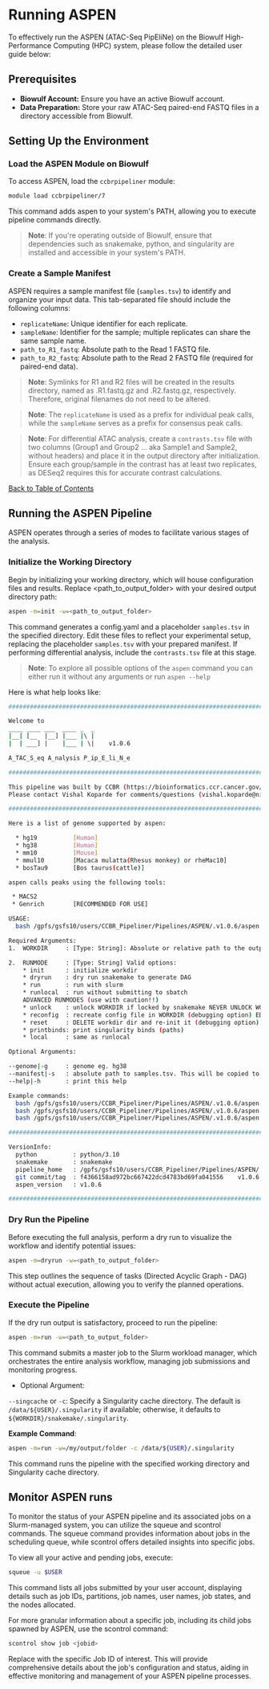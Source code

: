 # Running ASPEN

To effectively run the ASPEN (ATAC-Seq PipEliNe) on the Biowulf High-Performance Computing (HPC) system, please follow the detailed user guide below:


## Prerequisites

- **Biowulf Account:** Ensure you have an active Biowulf account.
- **Data Preparation:** Store your raw ATAC-Seq paired-end FASTQ files in a directory accessible from Biowulf.

## Setting Up the Environment

### Load the ASPEN Module on Biowulf

To access ASPEN, load the `ccbrpipeliner` module:

```bash
module load ccbrpipeliner/7
```

This command adds aspen to your system's PATH, allowing you to execute pipeline commands directly.

> **Note**: If you're operating outside of Biowulf, ensure that dependencies such as snakemake, python, and singularity are installed and accessible in your system's PATH.

### Create a Sample Manifest
ASPEN requires a sample manifest file (`samples.tsv`) to identify and organize your input data. This tab-separated file should include the following columns:

- `replicateName`: Unique identifier for each replicate.
- `sampleName`: Identifier for the sample; multiple replicates can share the same sample name.
- `path_to_R1_fastq`: Absolute path to the Read 1 FASTQ file.
- `path_to_R2_fastq`: Absolute path to the Read 2 FASTQ file (required for paired-end data).

> **Note**: Symlinks for R1 and R2 files will be created in the results directory, named as <replicateName>.R1.fastq.gz and <replicateName>.R2.fastq.gz, respectively. Therefore, original filenames do not need to be altered.

> **Note**: The `replicateName` is used as a prefix for individual peak calls, while the `sampleName` serves as a prefix for consensus peak calls.

> **Note**: For differential ATAC analysis, create a `contrasts.tsv` file with two columns (Group1 and Group2 ... aka Sample1 and Sample2, without headers) and place it in the output directory after initialization. Ensure each group/sample in the contrast has at least two replicates, as DESeq2 requires this for accurate contrast calculations.

[Back to Table of Contents](#table-of-contents)

## Running the ASPEN Pipeline
ASPEN operates through a series of modes to facilitate various stages of the analysis.

### Initialize the Working Directory
Begin by initializing your working directory, which will house configuration files and results. Replace <path_to_output_folder> with your desired output directory path:

```bash
aspen -m=init -w=<path_to_output_folder>
```

This command generates a config.yaml and a placeholder `samples.tsv` in the specified directory. Edit these files to reflect your experimental setup, replacing the placeholder `samples.tsv` with your prepared manifest. If performing differential analysis, include the `contrasts.tsv` file at this stage.

> **Note**: To explore all possible options of the `aspen` command you can either run it without any arguments or run `aspen --help`

Here is what help looks like:
```bash 
##########################################################################################

Welcome to
____ ____ ___  ____ _  _
|__| [__  |__] |___ |\ |
|  | ___] |    |___ | \|    v1.0.6

A_TAC_S_eq A_nalysis P_ip_E_li_N_e

##########################################################################################

This pipeline was built by CCBR (https://bioinformatics.ccr.cancer.gov/ccbr)
Please contact Vishal Koparde for comments/questions (vishal.koparde@nih.gov)

##########################################################################################

Here is a list of genome supported by aspen:

  * hg19          [Human]
  * hg38          [Human]
  * mm10          [Mouse]
  * mmul10        [Macaca mulatta(Rhesus monkey) or rheMac10]
  * bosTau9       [Bos taurus(cattle)]

aspen calls peaks using the following tools:

 * MACS2
 * Genrich        [RECOMMENDED FOR USE]

USAGE:
  bash /gpfs/gsfs10/users/CCBR_Pipeliner/Pipelines/ASPEN/.v1.0.6/aspen -w/--workdir=<WORKDIR> -m/--runmode=<RUNMODE>

Required Arguments:
1.  WORKDIR     : [Type: String]: Absolute or relative path to the output folder with write permissions.

2.  RUNMODE     : [Type: String] Valid options:
    * init      : initialize workdir
    * dryrun    : dry run snakemake to generate DAG
    * run       : run with slurm
    * runlocal  : run without submitting to sbatch
    ADVANCED RUNMODES (use with caution!!)
    * unlock    : unlock WORKDIR if locked by snakemake NEVER UNLOCK WORKDIR WHERE PIPELINE IS CURRENTLY RUNNING!
    * reconfig  : recreate config file in WORKDIR (debugging option) EDITS TO config.yaml WILL BE LOST!
    * reset     : DELETE workdir dir and re-init it (debugging option) EDITS TO ALL FILES IN WORKDIR WILL BE LOST!
    * printbinds: print singularity binds (paths)
    * local     : same as runlocal

Optional Arguments:

--genome|-g     : genome eg. hg38
--manifest|-s   : absolute path to samples.tsv. This will be copied to output folder                    (--runmode=init only)
--help|-h       : print this help

Example commands:
  bash /gpfs/gsfs10/users/CCBR_Pipeliner/Pipelines/ASPEN/.v1.0.6/aspen -w=/my/output/folder -m=init
  bash /gpfs/gsfs10/users/CCBR_Pipeliner/Pipelines/ASPEN/.v1.0.6/aspen -w=/my/output/folder -m=dryrun
  bash /gpfs/gsfs10/users/CCBR_Pipeliner/Pipelines/ASPEN/.v1.0.6/aspen -w=/my/output/folder -m=run

##########################################################################################

VersionInfo:
  python          : python/3.10
  snakemake       : snakemake
  pipeline_home   : /gpfs/gsfs10/users/CCBR_Pipeliner/Pipelines/ASPEN/.v1.0.6
  git commit/tag  : f4366158ad972bc667422dcd4783bd69fa041556	v1.0.6
  aspen_version   : v1.0.6

##########################################################################################

```

### Dry Run the Pipeline
Before executing the full analysis, perform a dry run to visualize the workflow and identify potential issues:

```bash
aspen -m=dryrun -w=<path_to_output_folder>
```
This step outlines the sequence of tasks (Directed Acyclic Graph - DAG) without actual execution, allowing you to verify the planned operations.

### Execute the Pipeline
If the dry run output is satisfactory, proceed to run the pipeline:

```bash
aspen -m=run -w=<path_to_output_folder>
```
This command submits a master job to the Slurm workload manager, which orchestrates the entire analysis workflow, managing job submissions and monitoring progress.

- Optional Argument:

`--singcache` or `-c`: Specify a Singularity cache directory. The default is `/data/${USER}/.singularity` if available; otherwise, it defaults to `${WORKDIR}/snakemake/.singularity`.

**Example Command**:

```bash
aspen -m=run -w=/my/output/folder -c /data/${USER}/.singularity
```
This command runs the pipeline with the specified working directory and Singularity cache directory.

## Monitor ASPEN runs

To monitor the status of your ASPEN pipeline and its associated jobs on a Slurm-managed system, you can utilize the squeue and scontrol commands. The squeue command provides information about jobs in the scheduling queue, while scontrol offers detailed insights into specific jobs.

To view all your active and pending jobs, execute:

```bash
squeue -u $USER
```
This command lists all jobs submitted by your user account, displaying details such as job IDs, partitions, job names, user names, job states, and the nodes allocated.

For more granular information about a specific job, including its child jobs spawned by ASPEN, use the scontrol command:

```bash
scontrol show job <jobid>
```
Replace <jobid> with the specific Job ID of interest. This will provide comprehensive details about the job's configuration and status, aiding in effective monitoring and management of your ASPEN pipeline processes.

